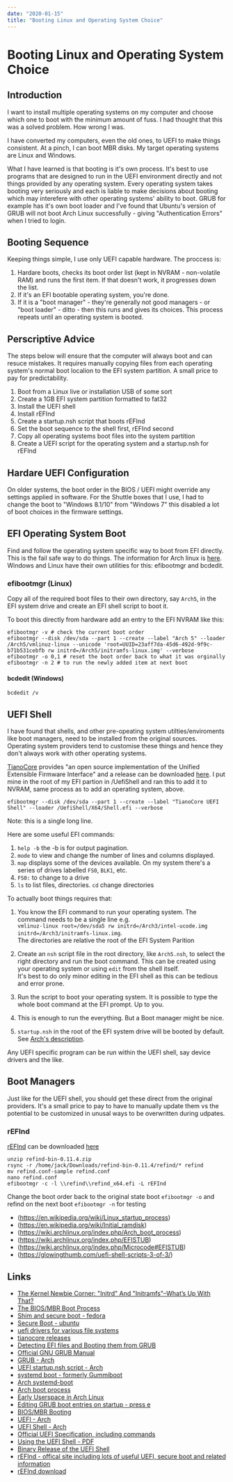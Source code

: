 ```yaml
---
date: "2020-01-15"
title: "Booting Linux and Operating System Choice"
---
```


<!-- markdownlint-disable MD025 -->
# Booting Linux and Operating System Choice
<!-- markdownlint-enable MD025 -->

## Introduction

I want to install multiple operating systems on my computer and choose which one to boot with the minimum amount of fuss.  I had thought that this was a solved problem.  How wrong I was.

I have converted my computers, even the old ones, to UEFI to make things consistent.  At a pinch, I can boot MBR disks.  My target operating systems are Linux and Windows.

What I have learned is that booting is it's own process.  It's best to use programs that are designed to run in the UEFI environment directly and not things provided by any operating system.  Every operating system takes booting very seriously and each is liable to make decisions about booting which may interefere with other operating systems' ability to boot.  GRUB for example has it's own boot loader and I've found that Ubuntu's version of GRUB will not boot Arch Linux successfully - giving "Authentication Errors" when I tried to login.

## Booting Sequence

Keeping things simple, I use only UEFI capable hardware.  The proccess is:

1. Hardare boots, checks its boot order list (kept in NVRAM - non-volatile RAM) and runs the first item.  If that doesn't work, it progresses down the list.
1. If it's an EFI bootable operating system, you're done.
1. If it is a "boot manager" - they're generally not good managers - or "boot loader" - ditto - then this runs and gives its choices.  This process repeats until an operating system is booted.

## Perscriptive Advice

The steps below will ensure that the computer will always boot and can resuce mistakes.  It requires manually copying files from each operating system's normal boot localion to the EFI system partition.  A small price to pay for predictability.

1. Boot from a Linux live or installation USB of some sort
1. Create a 1GB EFI system partition formatted to fat32
1. Install the UEFI shell
1. Install rEFInd
1. Create a startup.nsh script that boots rEFInd
1. Set the boot sequence to the shell first, rEFInd second
1. Copy all operating systems boot files into the system partition
1. Create a UEFI script for the operating system and a startup.nsh for rEFInd

## Hardare UEFI Configuration

On older systems, the boot order in the BIOS / UEFI might override any settings applied in software.  For the Shuttle boxes that I use, I had to change the boot to "Windows 8.1/10" from "Windows 7" this disabled a lot of boot choices in the firmware settings.

## EFI Operating System Boot

Find and follow the operating system specific way to boot from EFI directly.  This is the fail safe way to do things.  The information for Arch linux is [here](https://wiki.archlinux.org/index.php/EFISTUB).  Windows and Linux have their own utilities for this: efibootmgr and bcdedit.

### efibootmgr (Linux)

Copy all of the required boot files to their own directory, say `Arch5`, in the EFI system drive and create an EFI shell script to boot it.  

To boot this directly from hardware add an entry to the EFI NVRAM like this:

```shell
efibootmgr -v # check the current boot order
efibootmgr --disk /dev/sda --part 1 --create --label "Arch 5" --loader /Arch5/vmlinuz-linux --unicode 'root=UUID=23aff7da-45d6-492d-9f9c-b71b531cebfb rw initrd=/Arch5/initramfs-linux.img' --verbose
efibootmgr -o 0,1 # reset the boot order back to what it was orginally
efibootmgr -n 2 # to run the newly added item at next boot
```

#### bcdedit (Windows)

```shell
bcdedit /v
```

## UEFI Shell

I have found that shells, and other pre-opeating system utilties/enviroments like boot managers, need to be installed from the original sources.  Operating system providers tend to customise these things and hence they don't always work with other operating systems.

[TianoCore](https://www.tianocore.org/) provides "an open source implementation of the Unified Extensible Firmware Interface" and a release can be downloaded [here](https://github.com/tianocore/edk2/releases).  I put mine in the root of my EFI partion in /UefiShell and ran this to add it to NVRAM, same process as to add an operating system, above.

```shell
efibootmgr --disk /dev/sda --part 1 --create --label "TianoCore UEFI Shell" --loader /UefiShell/X64/Shell.efi --verbose
```

Note: this is a single long line.

Here are some useful EFI commands:

1. `help -b` the -b is for output pagination.
1. `mode` to view and change the number of lines and columns displayed.
1. `map` displays some of the devices available.  On my system there's a series of drives labelled `FS0`, `BLK1`, etc.
1. `FS0:` to change to a drive
1. `ls` to list files, directories.  `cd` change directories

To actually boot things requires that:

1. You know the EFI command to run your operating system.  The command needs to be a single line e.g.  
`vmlinuz-linux root=/dev/sda5 rw initrd=/Arch3/intel-ucode.img initrd=/Arch3/initramfs-linux.img`.  
The directories are relative the root of the EFI System Parition

1. Create an `nsh` script file in the root directory, like `Arch5.nsh`, to select the right directory and run the boot command.  This can be created using your operating system or using `edit` from the shell itself.  
It's best to do only minor editing in the EFI shell as this can be tedious and error prone.
1. Run the script to boot your operating system.  It is possible to type the whole boot command at the EFI prompt.  Up to you.
1. This is enough to run the everything.  But a Boot manager might be nice.
1. `startup.nsh` in the root of the EFI system drive will be booted by default.  See [Arch's description](https://wiki.archlinux.org/index.php/EFISTUB#Using_a_startup.nsh_script).

Any UEFI specific program can be run within the UEFI shell, say device drivers and the like.

## Boot Managers

Just like for the UEFI shell, you should get these direct from the original providers.  It's a small price to pay to have to manually update them vs the potential to be customized in unusal ways to be overwritten during udpates.

### rEFInd

[rEFInd](http://www.rodsbooks.com/refind/) can be downloaded [here](https://sourceforge.net/projects/refind/files/0.11.4/refind-bin-0.11.4.zip/download)

```shell
unzip refind-bin-0.11.4.zip
rsync -r /home/jack/Downloads/refind-bin-0.11.4/refind/* refind
mv refind.conf-sample refind.conf
nano refind.conf
efibootmgr -c -l \\refind\\refind_x64.efi -L rEFInd
```

Change the boot order back to the original state boot `efibootmgr -o` and refind on the next boot `efibootmgr -n` for testing

<!-- markdownlint-disable MD034 -->
* (https://en.wikipedia.org/wiki/Linux_startup_process)
* (https://en.wikipedia.org/wiki/Initial_ramdisk)
* (https://wiki.archlinux.org/index.php/Arch_boot_process)
* (https://wiki.archlinux.org/index.php/EFISTUB)
* (https://wiki.archlinux.org/index.php/Microcode#EFISTUB)
* (https://glowingthumb.com/uefi-shell-scripts-3-of-3/)
<!-- markdownlint-enable MD034 -->

## Links

* [The Kernel Newbie Corner: "Initrd" And "Initramfs"–What’s Up With That?](https://www.linux.com/tutorials/kernel-newbie-corner-initrd-and-initramfs-whats/)
* [The BIOS/MBR Boot Process](https://neosmart.net/wiki/mbr-boot-process/)
* [Shim and secure boot - fedora](https://docs.fedoraproject.org/en-US/Fedora/18/html/UEFI_Secure_Boot_Guide/sect-UEFI_Secure_Boot_Guide-Implementation_of_UEFI_Secure_Boot-Shim.html)
* [Secure Boot - ubuntu](https://wiki.ubuntu.com/UEFI/SecureBoot)
* [uefi drivers for various file systems](https://efi.akeo.ie/)
* [tianocore releases](https://github.com/tianocore/edk2/releases)
* [Detecting EFI files and Booting them from GRUB](https://forum.manjaro.org/t/detecting-efi-files-and-booting-them-from-grub/38083)
* [Official GNU GRUB Manual](https://www.gnu.org/software/grub/manual/grub/grub.html#Installation)
* [GRUB - Arch](https://wiki.archlinux.org/index.php/GRUB)
* [UEFI startup.nsh script - Arch](https://wiki.archlinux.org/index.php/EFISTUB#Using_a_startup.nsh_script)
* [systemd boot - formerly Gummiboot](https://www.freedesktop.org/wiki/Software/systemd/systemd-boot/)
* [Arch systemd-boot](https://wiki.archlinux.org/index.php/Systemd-boot)
* [Arch boot process](https://wiki.archlinux.org/index.php/Arch_boot_process)
* [Early Userspace in Arch Linux](https://web.archive.org/web/20150430223035/http://archlinux.me/brain0/2010/02/13/early-userspace-in-arch-linux/)
* [Editing GRUB boot entries on startup - press e](https://www.cyberciti.biz/faq/grub-boot-into-single-user-mode/)
* [BIOS/MBR Booting](https://neosmart.net/wiki/mbr-boot-process/)
* [UEFI - Arch](https://wiki.archlinux.org/index.php/Unified_Extensible_Firmware_Interface)
* [UEFI Shell - Arch](https://wiki.archlinux.org/index.php/Unified_Extensible_Firmware_Interface#UEFI_Shell)
* [Official UEFI Specification, including commands](https://uefi.org/sites/default/files/resources/UEFI_Shell_2_2.pdf)
* [Using the UEFI Shell - PDF](https://uefi.org/sites/default/files/resources/Insyde_Using_the_UEFI_Shell.pdf)
* [Binary Release of the UEFI Shell](https://github.com/tianocore/edk2/releases)
* [rEFInd - offical site including lots of useful UEFI, secure boot and related information](http://www.rodsbooks.com/refind/)
* [rEFInd download](https://sourceforge.net/projects/refind/files/0.11.4/)
